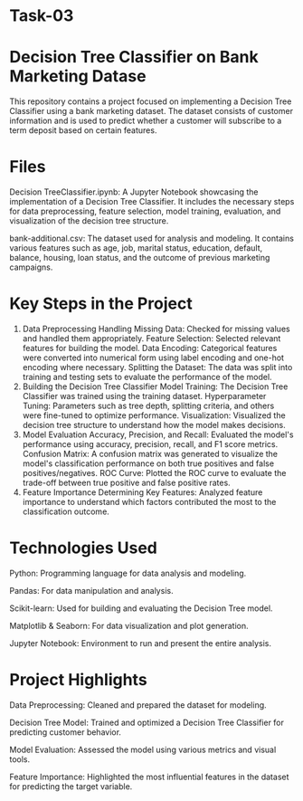 # Task-03
# Decision Tree Classifier on Bank Marketing Datase
This repository contains a project focused on implementing a Decision Tree Classifier using a bank marketing dataset. The dataset consists of customer information and is used to predict whether a customer will subscribe to a term deposit based on certain features.

# Files
Decision TreeClassifier.ipynb: A Jupyter Notebook showcasing the implementation of a Decision Tree Classifier. It includes the necessary steps for data preprocessing, feature selection, model training, evaluation, and visualization of the decision tree structure.

bank-additional.csv: The dataset used for analysis and modeling. It contains various features such as age, job, marital status, education, default, balance, housing, loan status, and the outcome of previous marketing campaigns.

# Key Steps in the Project
1. Data Preprocessing
Handling Missing Data: Checked for missing values and handled them appropriately.
Feature Selection: Selected relevant features for building the model.
Data Encoding: Categorical features were converted into numerical form using label encoding and one-hot encoding where necessary.
Splitting the Dataset: The data was split into training and testing sets to evaluate the performance of the model.
2. Building the Decision Tree Classifier
Model Training: The Decision Tree Classifier was trained using the training dataset.
Hyperparameter Tuning: Parameters such as tree depth, splitting criteria, and others were fine-tuned to optimize performance.
Visualization: Visualized the decision tree structure to understand how the model makes decisions.
3. Model Evaluation
Accuracy, Precision, and Recall: Evaluated the model's performance using accuracy, precision, recall, and F1 score metrics.
Confusion Matrix: A confusion matrix was generated to visualize the model's classification performance on both true positives and false positives/negatives.
ROC Curve: Plotted the ROC curve to evaluate the trade-off between true positive and false positive rates.
4. Feature Importance
Determining Key Features: Analyzed feature importance to understand which factors contributed the most to the classification outcome.
# Technologies Used
Python: Programming language for data analysis and modeling.

Pandas: For data manipulation and analysis.

Scikit-learn: Used for building and evaluating the Decision Tree model.

Matplotlib & Seaborn: For data visualization and plot generation.

Jupyter Notebook: Environment to run and present the entire analysis.

# Project Highlights
Data Preprocessing: Cleaned and prepared the dataset for modeling.

Decision Tree Model: Trained and optimized a Decision Tree Classifier for predicting customer behavior.

Model Evaluation: Assessed the model using various metrics and visual tools.

Feature Importance: Highlighted the most influential features in the dataset for predicting the target variable.
